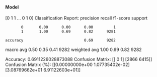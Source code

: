 #### Model
[0 1 1 ... 0 1 0]
Classification Report:
              precision    recall  f1-score   support

           0       0.00      0.00      0.00         1
           1       1.00      0.69      0.82      9281

    accuracy                           0.69      9282
   macro avg       0.50      0.35      0.41      9282
weighted avg       1.00      0.69      0.82      9282

Accuracy: 0.6911226028873088
Confusion Matrix:
[[   0    1]
 [2866 6415]]
Confusion Matrix (%):
[[0.00000000e+00 1.07735402e-02]
 [3.08769662e+01 6.91122603e+01]]
